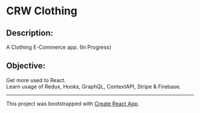# CRW Clothing

## Description:

A Clothing E-Commerce app. (In Progress)

## Objective:

Get more used to React.<br>
Learn usage of Redux, Hooks, GraphQL, ContextAPI, Stripe & Firebase.

---

This project was bootstrapped with [Create React App](https://github.com/facebook/create-react-app).
